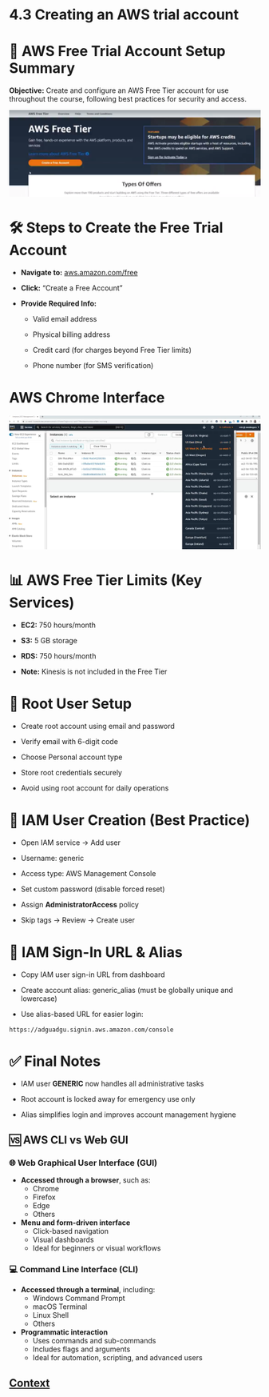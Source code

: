 # 4.3 Creating an AWS trial account 

# 🧾 AWS Free Trial Account Setup Summary
**Objective:** Create and configure an AWS Free Tier account for use throughout the course, following best practices for security and access.

![AWS_Free_Tier.png](./IMAGES/4.3_Creating_an_AWS_trial_account/AWS_Free_Tier.png)
 
# 🛠️ Steps to Create the Free Trial Account
* **Navigate to:** [aws.amazon.com/free](https://aws.amazon.com/free/)

* **Click:** “Create a Free Account”

* **Provide Required Info:**

    - Valid email address

    - Physical billing address

    - Credit card (for charges beyond Free Tier limits)

    - Phone number (for SMS verification)

# AWS Chrome Interface

![AWS Chrome Interface](./IMAGES/4.3_Creating_an_AWS_trial_account/AWS_Chrome_Interface.png)


# 📊 AWS Free Tier Limits (Key Services)
* **EC2:** 750 hours/month

* **S3:** 5 GB storage

* **RDS:** 750 hours/month

* **Note:** Kinesis is not included in the Free Tier


# 🔐 Root User Setup
* Create root account using email and password

* Verify email with 6-digit code

* Choose Personal account type

* Store root credentials securely

* Avoid using root account for daily operations

# 👤 IAM User Creation (Best Practice)
* Open IAM service → Add user

* Username: generic

* Access type: AWS Management Console

* Set custom password (disable forced reset)

* Assign **AdministratorAccess** policy

* Skip tags → Review → Create user

# 🔗 IAM Sign-In URL & Alias
* Copy IAM user sign-in URL from dashboard

* Create account alias: generic_alias (must be globally unique and lowercase)

* Use alias-based URL for easier login:
  
```
https://adguadgu.signin.aws.amazon.com/console
```

# ✅ Final Notes
* IAM user **GENERIC** now handles all administrative tasks

* Root account is locked away for emergency use only

* Alias simplifies login and improves account management hygiene

 ## 🆚 AWS CLI vs Web GUI

### 🌐 Web Graphical User Interface (GUI)
- **Accessed through a browser**, such as:
  - Chrome
  - Firefox
  - Edge
  - Others
- **Menu and form-driven interface**
  - Click-based navigation
  - Visual dashboards
  - Ideal for beginners or visual workflows

### 💻 Command Line Interface (CLI)
- **Accessed through a terminal**, including:
  - Windows Command Prompt
  - macOS Terminal
  - Linux Shell
  - Others
- **Programmatic interaction**
  - Uses commands and sub-commands
  - Includes flags and arguments
  - Ideal for automation, scripting, and advanced users


 ## [Context](./../context.md)
